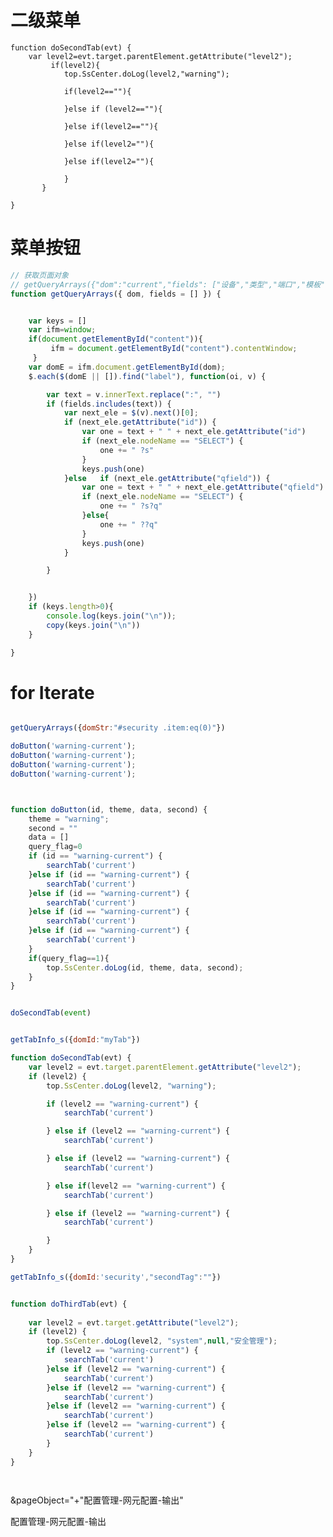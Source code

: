 # 二级菜单

    function doSecondTab(evt) {
        var level2=evt.target.parentElement.getAttribute("level2");
             if(level2){
                top.SsCenter.doLog(level2,"warning");

                if(level2==""){
                  
                }else if (level2==""){
                  
                }else if(level2==""){
                  
                }else if(level2=""){
                 
                }else if(level2=""){
              
                }
           }
        
    }

# 菜单按钮
```js
// 获取页面对象
// getQueryArrays({"dom":"current","fields": ["设备","类型","端口","模板","开始时间","结束时间"]})
function getQueryArrays({ dom, fields = [] }) {


    var keys = []
    var ifm=window;
    if(document.getElementById("content")){
         ifm = document.getElementById("content").contentWindow;    
     }
    var domE = ifm.document.getElementById(dom);
    $.each($(domE || []).find("label"), function(oi, v) {

        var text = v.innerText.replace(":", "")
        if (fields.includes(text)) {
            var next_ele = $(v).next()[0];
            if (next_ele.getAttribute("id")) {
                var one = text + " " + next_ele.getAttribute("id")
                if (next_ele.nodeName == "SELECT") {
                    one += " ?s"
                }
                keys.push(one)
            }else   if (next_ele.getAttribute("qfield")) {
                var one = text + " " + next_ele.getAttribute("qfield")
                if (next_ele.nodeName == "SELECT") {
                    one += " ?s?q"
                }else{
                    one += " ??q"
                }
                keys.push(one)
            }

        }


    })
    if (keys.length>0){
        console.log(keys.join("\n"));
        copy(keys.join("\n"))
    }

}


```

# for   Iterate

```js

getQueryArrays({domStr:"#security .item:eq(0)"})

doButton('warning-current');
doButton('warning-current');
doButton('warning-current');
doButton('warning-current');



function doButton(id, theme, data, second) {
    theme = "warning";
    second = ""
    data = []
    query_flag=0
    if (id == "warning-current") {
        searchTab('current')
    }else if (id == "warning-current") {
        searchTab('current')
    }else if (id == "warning-current") {
        searchTab('current')
    }else if (id == "warning-current") {
        searchTab('current')
    }else if (id == "warning-current") {
        searchTab('current')
    }
    if(query_flag==1){
        top.SsCenter.doLog(id, theme, data, second);
    }
}


doSecondTab(event)


getTabInfo_s({domId:"myTab"})

function doSecondTab(evt) {
    var level2 = evt.target.parentElement.getAttribute("level2");
    if (level2) {
        top.SsCenter.doLog(level2, "warning");

        if (level2 == "warning-current") {
            searchTab('current')

        } else if (level2 == "warning-current") {
            searchTab('current')

        } else if (level2 == "warning-current") {
            searchTab('current')

        } else if(level2 == "warning-current") {
            searchTab('current')

        } else if (level2 == "warning-current") {
            searchTab('current')

        }
    }
}

getTabInfo_s({domId:'security',"secondTag":""})


function doThirdTab(evt) {
  
    var level2 = evt.target.getAttribute("level2");
    if (level2) {
        top.SsCenter.doLog(level2, "system",null,"安全管理");
        if (level2 == "warning-current") {
            searchTab('current')
        }else if (level2 == "warning-current") {
            searchTab('current')
        }else if (level2 == "warning-current") {
            searchTab('current')
        }else if (level2 == "warning-current") {
            searchTab('current')
        }else if (level2 == "warning-current") {
            searchTab('current')
        } 
    }
}




```


<!-- pageObject -->

&pageObject="+"配置管理-网元配置-输出"

配置管理-网元配置-输出